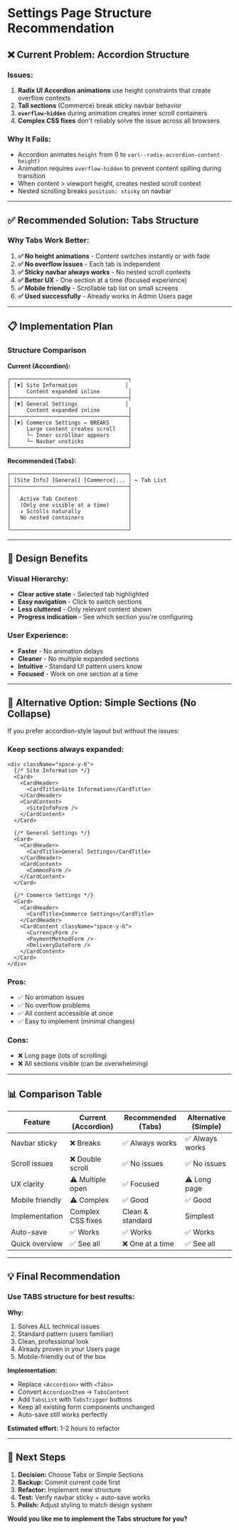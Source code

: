 # Settings Page Structure Recommendation

## ❌ Current Problem: Accordion Structure

### Issues:
1. **Radix UI Accordion animations** use height constraints that create overflow contexts
2. **Tall sections** (Commerce) break sticky navbar behavior
3. **`overflow-hidden`** during animation creates inner scroll containers
4. **Complex CSS fixes** don't reliably solve the issue across all browsers

### Why It Fails:
- Accordion animates `height` from 0 to `var(--radix-accordion-content-height)`
- Animation requires `overflow-hidden` to prevent content spilling during transition
- When content > viewport height, creates nested scroll context
- Nested scrolling breaks `position: sticky` on navbar

---

## ✅ Recommended Solution: Tabs Structure

### Why Tabs Work Better:

1. **✅ No height animations** - Content switches instantly or with fade
2. **✅ No overflow issues** - Each tab is independent
3. **✅ Sticky navbar always works** - No nested scroll contexts
4. **✅ Better UX** - One section at a time (focused experience)
5. **✅ Mobile friendly** - Scrollable tab list on small screens
6. **✅ Used successfully** - Already works in Admin Users page

---

## 📋 Implementation Plan

### Structure Comparison

**Current (Accordion):**
```
┌─────────────────────────────────────┐
│ [▼] Site Information               │
│     Content expanded inline         │
├─────────────────────────────────────┤
│ [▼] General Settings               │
│     Content expanded inline         │
├─────────────────────────────────────┤
│ [▼] Commerce Settings ← BREAKS      │
│     Large content creates scroll    │
│     └─ Inner scrollbar appears      │
│     └─ Navbar unsticks              │
└─────────────────────────────────────┘
```

**Recommended (Tabs):**
```
┌─────────────────────────────────────┐
│ [Site Info] [General] [Commerce]... │ ← Tab List
├─────────────────────────────────────┤
│                                     │
│   Active Tab Content                │
│   (Only one visible at a time)      │
│   ↕ Scrolls naturally               │
│   No nested containers              │
│                                     │
└─────────────────────────────────────┘
```

---

## 🎨 Design Benefits

### Visual Hierarchy:
- **Clear active state** - Selected tab highlighted
- **Easy navigation** - Click to switch sections
- **Less cluttered** - Only relevant content shown
- **Progress indication** - See which section you're configuring

### User Experience:
- **Faster** - No animation delays
- **Cleaner** - No multiple expanded sections
- **Intuitive** - Standard UI pattern users know
- **Focused** - Work on one section at a time

---

## 🚀 Alternative Option: Simple Sections (No Collapse)

If you prefer accordion-style layout but without the issues:

### Keep sections always expanded:

```tsx
<div className="space-y-6">
  {/* Site Information */}
  <Card>
    <CardHeader>
      <CardTitle>Site Information</CardTitle>
    </CardHeader>
    <CardContent>
      <SiteInfoForm />
    </CardContent>
  </Card>

  {/* General Settings */}
  <Card>
    <CardHeader>
      <CardTitle>General Settings</CardTitle>
    </CardHeader>
    <CardContent>
      <CommonForm />
    </CardContent>
  </Card>

  {/* Commerce Settings */}
  <Card>
    <CardHeader>
      <CardTitle>Commerce Settings</CardTitle>
    </CardHeader>
    <CardContent className="space-y-6">
      <CurrencyForm />
      <PaymentMethodForm />
      <DeliveryDateForm />
    </CardContent>
  </Card>
</div>
```

### Pros:
- ✅ No animation issues
- ✅ No overflow problems
- ✅ All content accessible at once
- ✅ Easy to implement (minimal changes)

### Cons:
- ❌ Long page (lots of scrolling)
- ❌ All sections visible (can be overwhelming)

---

## 📊 Comparison Table

| Feature | Current (Accordion) | Recommended (Tabs) | Alternative (Simple) |
|---------|--------------------|--------------------|---------------------|
| Navbar sticky | ❌ Breaks | ✅ Always works | ✅ Always works |
| Scroll issues | ❌ Double scroll | ✅ No issues | ✅ No issues |
| UX clarity | ⚠️ Multiple open | ✅ Focused | ⚠️ Long page |
| Mobile friendly | ⚠️ Complex | ✅ Good | ✅ Good |
| Implementation | Complex CSS fixes | Clean & standard | Simplest |
| Auto-save | ✅ Works | ✅ Works | ✅ Works |
| Quick overview | ✅ See all | ❌ One at a time | ✅ See all |

---

## 💡 Final Recommendation

### **Use TABS structure** for best results:

**Why:**
1. Solves ALL technical issues
2. Standard pattern (users familiar)
3. Clean, professional look
4. Already proven in your Users page
5. Mobile-friendly out of the box

**Implementation:**
- Replace `<Accordion>` with `<Tabs>`
- Convert `AccordionItem` → `TabsContent`
- Add `TabsList` with `TabsTrigger` buttons
- Keep all existing form components unchanged
- Auto-save still works perfectly

**Estimated effort:** 1-2 hours to refactor

---

## 🎯 Next Steps

1. **Decision:** Choose Tabs or Simple Sections
2. **Backup:** Commit current code first
3. **Refactor:** Implement new structure
4. **Test:** Verify navbar sticky + auto-save works
5. **Polish:** Adjust styling to match design system

**Would you like me to implement the Tabs structure for you?**
